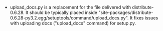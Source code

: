 * upload_docs.py is a replacement for the file delivered with distribute-0.6.28. It should be typically placed inside "site-packages/distribute-0.6.28-py3.2.egg/setuptools/command/upload_docs.py". It fixes issues with uploading docs ("upload_docs" command) for setup.py.